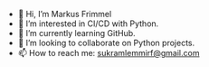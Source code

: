 - 👋 Hi, I’m Markus Frimmel
- 👀 I’m interested in CI/CD with Python.
- 🌱 I’m currently learning GitHub.
- 💞️ I’m looking to collaborate on Python projects.
- 📫 How to reach me: sukramlemmirf@gmail.com

<!---
MFrimmel/MFrimmel is a ✨ special ✨ repository because its `README.md` (this file) appears on your GitHub profile.
You can click the Preview link to take a look at your changes.
--->
